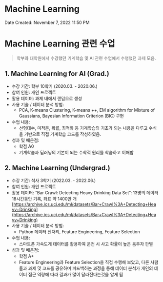 # Machine Learning

Date Created: November 7, 2022 11:50 PM

# Machine Learning 관련 수업

> 학부와 대학원에서 수강했던 기계학습 및 AI 관련 수업에서 수행했던 과제 모음.
> 

## 1. Machine Learning for AI (Grad.)

- 수강 기간: 학부 10학기 (2020.03. - 2020.06.)
- 참여 인원: 개인 프로젝트
- 활용 데이터: 과제 내에서 랜덤으로 생성
- 사용 기술 / 데이터 분석 방법:
    - PCA, K-means Clustering, K-means ++, EM algorithm for Mixture of Gaussians, Bayesian Information Criterion (BIC) 구현
- 수업 내용:
    - 선형대수, 미적분, 확률, 최적화 등 기계학습의 기초가 되는 내용을 다루고 수식을 기반으로 직접 기계학습 코드를 작성하였음.
- 성과 및 배운점:
    - 학점 A0
    - 기계학습과 딥러닝의 기본이 되는 수학적 원리를 학습하고 이해함

## 2. Machine Learning (Undergrad.)

- 수강 기간: 석사 3학기 (2022.03. - 2022.06.)
- 참여 인원: 개인 프로젝트
- 활용 데이터: “Bar Crawl: Detecting Heavy Drinking Data Set”: 13명의 데이터 18시간동안 기록, 좌표 약 1400만 개
[https://archive.ics.uci.edu/ml/datasets/Bar+Crawl%3A+Detecting+Heavy+Drinking](https://archive.ics.uci.edu/ml/datasets/Bar+Crawl%3A+Detecting+Heavy+Drinking)
- 사용 기술 / 데이터 분석 방법:
    - Python 데이터 전처리, Feature Engineering, Feature Selection
- 수업 내용:
    - 스마트폰 가속도계 데이터를 활용하여 운전 시 사고 확률이 높은 음주자 판별
- 성과 및 배운점:
    - 학점 A+
    - Feature Engineering과 Feature Selection을 직접 수행해 보았고, 다른 사람들과 과제 및 코드를 공유하며 피드백하는 과정을 통해 데이터 분석가 개인의 데이터 접근 역량에 따라 결과가 많이 달라진다는것을 알게 됨